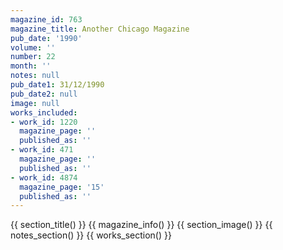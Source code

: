 ```yaml
---
magazine_id: 763
magazine_title: Another Chicago Magazine
pub_date: '1990'
volume: ''
number: 22
month: ''
notes: null
pub_date1: 31/12/1990
pub_date2: null
image: null
works_included:
- work_id: 1220
  magazine_page: ''
  published_as: ''
- work_id: 471
  magazine_page: ''
  published_as: ''
- work_id: 4874
  magazine_page: '15'
  published_as: ''
---
```


{{ section_title() }}
{{ magazine_info() }}
{{ section_image() }}
{{ notes_section() }}
{{ works_section() }}
